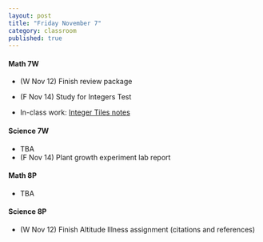 ```yaml
---
layout: post
title: "Friday November 7"
category: classroom
published: true
---
```


#### Math 7W
* (W Nov 12) Finish review package
* (F Nov 14) Study for Integers Test  

* In-class work: [Integer Tiles notes](http://drpineda.ca/classroom/notes/Math7/Numbers/IntegerTiles.html#1)

#### Science 7W
* TBA
* (F Nov 14) Plant growth experiment lab report

#### Math 8P
* TBA

#### Science 8P
* (W Nov 12) Finish Altitude Illness assignment (citations and references)
